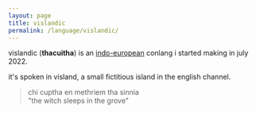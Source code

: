 ```yaml
---
layout: page
title: vislandic
permalink: /language/vislandic/
---
```

vislandic (**thacuitha**) is an [indo-european](https://en.wikipedia.org/wiki/Indo-European_languages) conlang i started making in july 2022.

it's spoken in visland, a small fictitious island in the english channel.

> chi cuptha en methriem tha sinnia<br>
> "the witch sleeps in the grove"